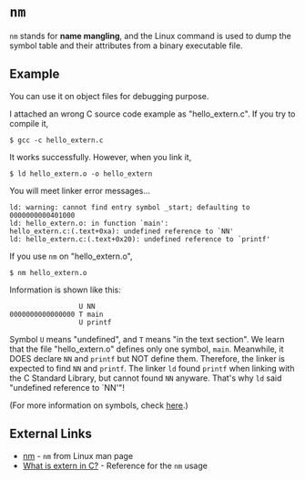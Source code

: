 # `nm`
`nm` stands for **name mangling**,
and the Linux command is used to dump the symbol table and their attributes from a binary executable file.

## Example
You can use it on object files for debugging purpose.

I attached an wrong C source code example as "hello_extern.c". If you try to compile it,

    $ gcc -c hello_extern.c

It works successfully. However, when you link it,

    $ ld hello_extern.o -o hello_extern

You will meet linker error messages...

    ld: warning: cannot find entry symbol _start; defaulting to 0000000000401000
    ld: hello_extern.o: in function `main':
    hello_extern.c:(.text+0xa): undefined reference to `NN'
    ld: hello_extern.c:(.text+0x20): undefined reference to `printf'

If you use `nm` on "hello_extern.o",

    $ nm hello_extern.o

Information is shown like this:

                     U NN
    0000000000000000 T main
                     U printf

Symbol `U` means "undefined", and `T` means "in the text section".
We learn that the file "hello_extern.o" defines only one symbol, `main`. Meanwhile, it DOES declare `NN` and `printf` but NOT define them. Therefore, the linker is expected to find `NN` and `printf`.
The linker `ld` found `printf` when linking with the C Standard Library, but cannot found `NN` anyware. That's why `ld` said "undefined reference to `NN'"!

(For more information on symbols, check [here](https://linux.die.net/man/1/nm).)

## External Links
* [nm](https://linux.die.net/man/1/nm) - `nm` from Linux man page
* [What is extern in C?](https://jameshfisher.com/2017/08/27/c-extern/) - Reference for the `nm` usage
